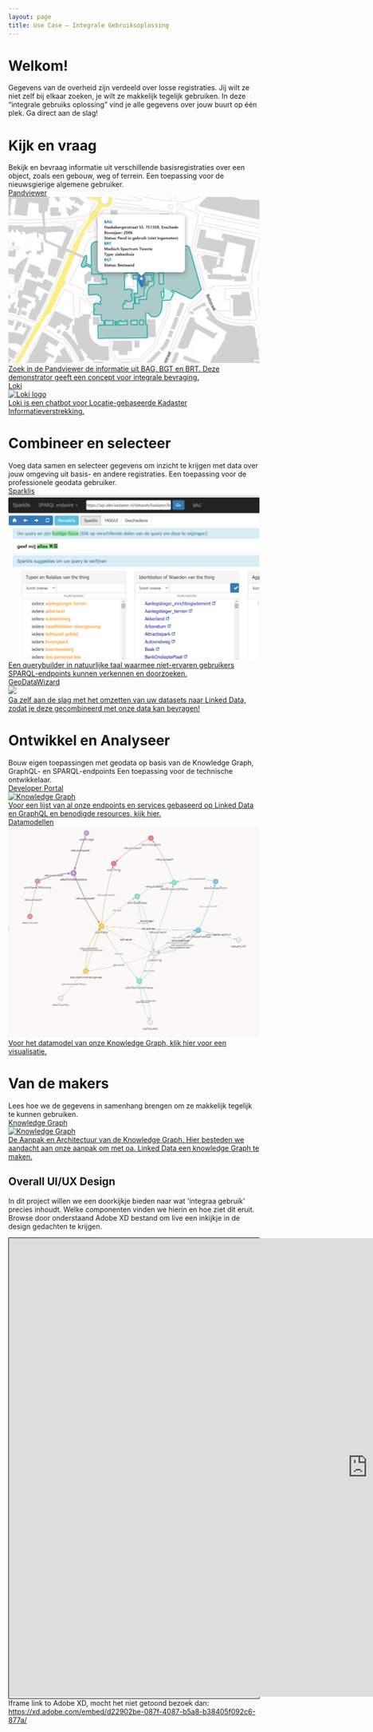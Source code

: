 ```yaml
---
layout: page
title: Use Case ― Integrale Gebruiksoplossing
---
```


<iframe style=" z-index: 9999; position: fixed; right: 0; bottom: 0; height: 0px; width: 0px;" id="loki-chat"
  scrolling="no" frameborder="0" allowtransparency="true" src="/demonstrators/loki-1.0/index.html" title="Loki">
</iframe>
<script>
  iFrameResize({ sizeHeight: true, sizeWidth: true, autoResize: false, checkOrigin: false,  heightCalculationMethod: 'grow' }, '#loki-chat')
</script>

<link rel="stylesheet" href="/assets/css/integralegebruiksoplossing.css">

<h1>Welkom!</h1>

Gegevens van de overheid zijn verdeeld over losse registraties. Jij wilt ze niet zelf bij elkaar zoeken, je wilt ze makkelijk tegelijk gebruiken. In deze “integrale gebruiks oplossing” vind je alle gegevens over jouw buurt op één plek. Ga direct aan de slag!

<div class="igo_usercontainer">
  <div class="igo_usercard">
    <h1>Kijk en vraag</h1>
    <div class="description">
    Bekijk en bevraag informatie uit verschillende basisregistraties over een object, zoals een gebouw, weg of terrein.
    Een toepassing voor de nieuwsgierige algemene gebruiker.
  </div>

  <div class="cards-wrapper">
    <a href="/demonstrators/pandviewer">
      <div class="igo_card">
        <div class="card-type">Pandviewer</div>
        <img class="card-image" src="/assets/images/pandviewer.png">
        <div class="card-description">Zoek in de Pandviewer de informatie uit BAG, BGT en BRT. Deze demonstrator geeft een concept voor integrale bevraging.</div>
      </div>
    </a>
    <a href="/cases/loki">
      <div class="igo_card">
        <div class="card-type">Loki</div>
        <img class="card-image" src="/assets/images/loki-logo.jpg" alt="Loki logo">
        <div class="card-description">Loki is een chatbot voor Locatie-gebaseerde Kadaster Informatieverstrekking. </div>
      </div>
    </a>
  </div>
</div>

<div class="igo_usercard">
  <h1>Combineer en selecteer</h1>
  <div class="description">
    Voeg data samen en selecteer gegevens om inzicht te krijgen met data over jouw omgeving uit basis- en andere registraties. 
    Een toepassing voor de professionele geodata gebruiker. 
  </div>

  <div class="cards-wrapper">
    <a href="/demonstrators/sparklis/osparklis.html?title=%0A%09%09%09%09%09%09%09%09BAG%0A%09%09%09%09%09%09%09&endpoint=https%3A//api.labs.kadaster.nl/datasets/kadaster/bag/services/bag/sparql&max_increment_samples=100">
      <div class="igo_card">
        <div class="card-type">Sparklis</div>
        <img class="card-image" src="/assets/images/sparklis.png">
        <div class="card-description">Een querybuilder in natuurlijke taal waarmee niet-ervaren gebruikers SPARQL-endpoints kunnen verkennen en doorzoeken.</div>
      </div>
    </a>
    <a href="/demonstrators/geodatawizard">
      <div class="igo_card">
        <div class="card-type">GeoDataWizard</div>
        <img class="card-image" src="/assets/images/spatial_wizard_logo.png">
        <div class="card-description">Ga zelf aan de slag met het omzetten van uw datasets naar Linked Data, zodat je deze gecombineerd met onze data kan bevragen!</div>
      </div>
    </a>
  </div>
</div>

<div class="igo_usercard">
  <h1>Ontwikkel en Analyseer</h1>
  <div class="description">
    Bouw eigen toepassingen met geodata op basis van de Knowledge Graph, GraphQL- en SPARQL-endpoints
    Een toepassing voor de technische ontwikkelaar.
  </div>

  <div class="cards-wrapper">
    <a href="/developer/">
      <div class="igo_card">
        <div class="card-type">Developer Portal</div>
        <img class="card-image" src="/assets/images/knowledge_graph.png" alt="Knowledge Graph">
        <div class="card-description">Voor een lijst van al onze endpoints en services gebaseerd op Linked Data en GraphQL en benodigde resources, kijk hier.</div>
      </div>
    </a>
    <a href="https://kadaster.wvr.io/sdo-target-model/home">
      <div class="igo_card">
        <div class="card-type">Datamodellen</div>
        <img class="card-image" src="/assets/images/sdo-model.PNG" alt="Knowledge Graph">
        <div class="card-description">Voor het datamodel van onze Knowledge Graph, klik hier voor een visualisatie.</div>
      </div>
    </a>
  </div>
</div>

<h1>Van de makers</h1>
Lees hoe we de gegevens in samenhang brengen om ze makkelijk tegelijk te kunnen gebruiken.

<div class="cards-wrapper">
  <a href="/demonstrators/architectuur-selfservice">
    <div class="igo_card">
      <div class="card-type">Knowledge Graph</div>
      <img class="card-image" src="/assets/images/knowledge_graph.png" alt="Knowledge Graph">
      <div class="card-description">De Aanpak en Architectuur van de Knowledge Graph. Hier besteden we aandacht aan onze aanpak om met oa. Linked Data een knowledge Graph te maken.</div>
    </div>
  </a>
</div>

## Overall UI/UX Design

In dit project willen we een doorkijkje bieden naar wat 'integraa gebruik' precies inhoudt. Welke componenten vinden we hierin en hoe ziet dit eruit. Browse door onderstaand Adobe XD bestand om live een inkijkje in de design gedachten te krijgen.

<div style="border: 1px solid black; min-height: 20px;">
    <iframe  width="1440" height="920" src="https://xd.adobe.com/embed/d22902be-087f-4087-b5a8-b38405f092c6-877a/" frameborder="0" allowfullscreen></iframe>
</div>
<div>Iframe link to Adobe XD, mocht het niet getoond bezoek dan: <a href="https://xd.adobe.com/embed/d22902be-087f-4087-b5a8-b38405f092c6-877a/">https://xd.adobe.com/embed/d22902be-087f-4087-b5a8-b38405f092c6-877a/</a></div>
<br />
